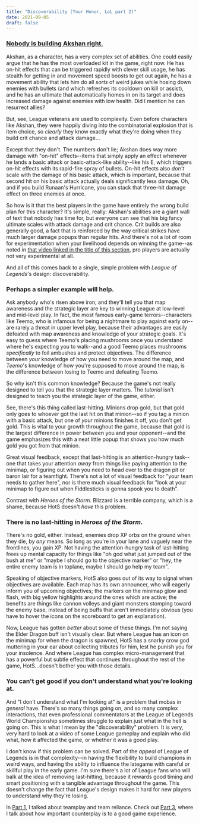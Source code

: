 ```yaml
---
title: "Discoverability (Your Honor, LoL part 2)"
date: 2021-08-05
draft: false
---
```


### [Nobody is building Akshan right.](https://www.youtube.com/watch?v=MIRwSgvqUik&pp=sAQA)
Akshan, as a character, has a very complex set of abilities. One could easily argue that he has the most overloaded kit in the game, right now. He has on-hit effects that can be triggered rapidly with clever skill usage, he has stealth for getting in and movement speed boosts to get out again, he has a movement ability that lets him do all *sorts* of weird jukes while hosing down enemies with bullets (and which refreshes its cooldown on kill or assist), and he has an ultimate that automatically homes in on its target and does increased damage against enemies with low health. Did I mention he can resurrect allies?

But, see, League veterans are used to complexity. Even before characters like Akshan, they were happily diving into the combinatorial explosion that is item choice, so *clearly* they know exactly what they're doing when they build crit chance and attack damage...

Except that they don't. The numbers don't lie; Akshan does way more damage with "on-hit" effects--items that simply apply an effect whenever he lands a basic attack or basic-attack-like ability--like his E, which triggers on-hit effects with its rapid-fire spray of bullets. On-hit effects also *don't* scale with the damage of his basic attack, which is important, because that second hit on his basic attack actually deals significantly less damage. Oh, and if you build Runaan's Hurricane, you can stack that three-hit damage effect on three enemies at once.

So how is it that the best players in the game have entirely the wrong build plan for this character? It's simple, really: Akshan's abilities are a giant wall of text that nobody has time for, but everyone can see that his big fancy ultimate scales with attack damage and crit chance. Crit builds are also generally good, a fact that is reinforced by the way critical strikes have much larger damage popups than regular hits. And there's not a lot of room for experimentation when your livelihood depends on winning the game--as noted in [that video linked in the title of this section](https://www.youtube.com/watch?v=MIRwSgvqUik&pp=sAQA), pro players are actually not very experimental at all.

And all of this comes back to a single, simple problem with *League of Legends*'s design: discoverability.

### Perhaps a simpler example will help.
Ask anybody who's risen above iron, and they'll tell you that map awareness and the strategic layer are key to winning League at low-level and mid-level play. In fact, the most famous early-game terrors--characters like Teemo, who is infamous for being a nightmare to play against early on--are rarely a threat in upper level play, because their advantages are easily defeated with map awareness and knowledge of your strategic goals. It's easy to guess where Teemo's placing mushrooms once you understand where he's expecting you to walk--and a good Teemo places mushrooms *specifically* to foil ambushes and protect objectives. The difference between *your* knowledge of how you need to move around the map, and *Teemo*'s knowledge of how you're supposed to move around the map, is the difference between losing to Teemo and defeating Teemo.

So why isn't this common knowledge? Because the game's not really designed to tell you that the strategic layer matters. The *tutorial* isn't designed to teach you the strategic layer of the game, either.

See, there's this thing called last-hitting. Minions drop gold, but that gold only goes to whoever got the last hit on that minion--so if you tag a minion with a basic attack, but one of *your* minions finishes it off, you don't get gold. This is vital to your growth throughout the game, because that gold is the largest difference in power between you and your opponent--and the game emphasizes this with a neat little popup that shows you how much gold you got from that minion. 

Great visual feedback, except that last-hitting is an attention-hungry task--one that takes your attention *away* from things like paying attention to the minimap, or figuring out when you need to head over to the dragon pit or baron lair for a teamfight. There's not a lot of visual feedback for "your team needs to gather here", nor is there much visual feedback for "look at your minimap to figure out when Fiddlesticks is gonna spook you to death".

Contrast with *Heroes of the Storm*. Blizzard is a terrible company, which is a shame, because HotS doesn't *have* this problem.

### There is no last-hitting in *Heroes of the Storm*.
There's no gold, either. Instead, enemies drop XP orbs on the ground when they die, by *any* means. So long as you're in your lane and vaguely near the frontlines, you gain XP. Not having the attention-hungry task of last-hitting frees up mental capacity for things like "oh god what just jumped out of the bush at me" or "maybe I should go to the objective marker" or "hey, the entire enemy team is in toplane, maybe I should go help my team".

Speaking of objective markers, HotS also goes out of its way to signal when objectives are available. Each map has its own announcer, who will eagerly inform you of upcoming objectives; the markers on the minimap glow and flash, with big yellow highlights around the ones which are active; the benefits are things like cannon volleys and giant monsters stomping toward the enemy base, instead of being buffs that aren't immediately obvious (you have to hover the icons on the scoreboard to get an explanation).

Now, League has gotten *better* about some of these things. I'm not saying the Elder Dragon buff isn't visually clear. But where League has an icon on the minimap for when the dragon is spawned, HotS has a snarky crow god muttering in your ear about collecting tributes for him, lest he punish you for your insolence. And where League has complex micro-management that has a powerful but subtle effect that continues throughout the rest of the game, HotS...doesn't bother you with those details.

### You can't get good if you don't understand what you're looking at.
And "I don't understand what I'm looking at" is a problem that mobas in *general* have. There's so many things going on, and so many complex interactions, that even professional commentators at the League of Legends World Championship sometimes struggle to explain just what in the hell is going on. This is what I mean by the "discoverability" problem. It is very, very hard to look at a video of some League gameplay and explain who did what, how it affected the game, or whether it was a good play.

I don't know if this problem can be solved. Part of the *appeal* of League of Legends is in that complexity--in having the flexibility to build champions in weird ways, and having the ability to influence the lategame with careful or skillful play in the early game. I'm sure there's a lot of League fans who will balk at the idea of removing last-hitting, because it rewards good timing and smart positioning with a tangible advantage throughout the game. This doesn't change the fact that League's design makes it hard for new players to understand why they're losing.

In [Part 1](perfectly-spherical.com/posts/league-part-1), I talked about teamplay and team reliance. Check out [Part 3](perfectly-spherical.com/posts/league-part-3), where I talk about how important counterplay is to a good game experience. 